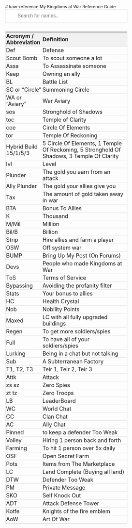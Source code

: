 <head>
<script>
  (function(i,s,o,g,r,a,m){i['GoogleAnalyticsObject']=r;i[r]=i[r]||function(){
  (i[r].q=i[r].q||[]).push(arguments)},i[r].l=1*new Date();a=s.createElement(o),
  m=s.getElementsByTagName(o)[0];a.async=1;a.src=g;m.parentNode.insertBefore(a,m)
  })(window,document,'script','https://www.google-analytics.com/analytics.js','ga');

  ga('create', 'UA-104942085-1', 'auto');
  ga('send', 'pageview');

</script>
</head>

<link href="//github.com/madsynn/kaw-reference/assets/css/acronyms.css" media="all" rel="stylesheet" type="text/css">
# kaw-reference
My Kingdoms at War Reference Guide

<style>
* {
  box-sizing: border-box;
}

#myInput {
  background-image: url('/css/searchicon.png');
  background-position: 10px 10px;
  background-repeat: no-repeat;
  width: 100%;
  font-size: 16px;
  padding: 12px 20px 12px 40px;
  border: 1px solid #ddd;
  margin-bottom: 12px;
}

#myTable {
  border-collapse: collapse;
  width: 100%;
  border: 1px solid #ddd;
  font-size: 18px;
}

#myTable th, #myTable td {
  text-align: left;
  padding: 2px;
}

#myTable tr {
  border-bottom: 1px solid #ddd;
}

#myTable tr.header, #myTable tr:hover {
  background-color: #f1f1f1;
}
</style>

 <input type="text" id="myInput" onkeyup="myFunction()" placeholder="Search for names..">

<table id="myTable">
  <tr class="header">
    <th style="width:30%;">Acronym / Abbreviation</th>
    <th style="width:70%;">Definition</th>
  </tr>
<tr><td>Def</td><td>Defense</td></tr>

<tr><td>Scout Bomb</td><td>To scout someone a lot</td></tr>
<tr><td>Assa</td><td>To Assassinate someone</td></tr>
<tr><td>Keep</td><td>Owning an ally</td></tr>
<tr><td>BL</td><td>Battle List</td></tr>
<tr><td>SC or “Circle”</td><td>Summoning Circle</td></tr>
<tr><td>WA or “Aviary”</td><td>War Aviary</td></tr>
<tr><td>sos</td><td>Stronghold of Shadows</td></tr>
<tr><td>toc</td><td>Temple of Clarity</td></tr>
<tr><td>coe</td><td>Circle Of Elements</td></tr>
<tr><td>tor</td><td>Temple Of Reckoning</td></tr>
<tr><td>Hybrid Build 15/1/5/3</td><td>5 Circle Of Elements, 1 Temple Of Reckoning, 5 Stronghold Of Shadows, 3 Temple Of Clarity</td></tr>
<tr><td>lvl</td><td>Level</td></tr>
<tr><td>Plunder</td><td>The gold you earn from an attack</td></tr>
<tr><td>Ally Plunder</td><td>The gold your allies give you</td></tr>
<tr><td>Tax</td><td>The amount of gold taken away in war</td></tr>
<tr><td>BTA</td><td>Bonus To Allies</td></tr>
<tr><td>K</td><td>Thousand</td></tr>
<tr><td>M/Mil</td><td>Million</td></tr>
<tr><td>Bil/B</td><td>Billion</td></tr>
<tr><td>Strip</td><td>Hire allies and farm a player</td></tr>
<tr><td>OSW</td><td>Off system war</td></tr>
<tr><td>BUMP</td><td>Bring Up My Post (On Forums)</td></tr>
<tr><td>Devs</td><td>People who made Kingdoms at War</td></tr>
<tr><td>ToS</td><td>Terms of Service</td></tr>
<tr><td>Bypassing</td><td>Avoiding the profanity filter</td></tr>
<tr><td>Stats</td><td>Your bonus to allies</td></tr>
<tr><td>HC</td><td>Health Crystal</td></tr>
<tr><td>Nob</td><td>Nobility Points</td></tr>
<tr><td>Maxed</td><td>LC with all fully upgraded buildings</td></tr>
<tr><td>Regen</td><td>To get more soldiers/spies</td></tr>
<tr><td>Full</td><td>To have all of your soldiers/spies</td></tr>
<tr><td>Lurking</td><td>Being in a chat but not talking</td></tr>
<tr><td>Sub</td><td>A Subterranean Factory</td></tr>
<tr><td>T1, T2, T3</td><td>Teir 1, Teir 2, Teir 3</td></tr>
<tr><td>Attk</td><td>Attack</td></tr>
<tr><td>zs sz</td><td>Zero Spies</td></tr>
<tr><td>zt tz</td><td>Zero Troops</td></tr>
<tr><td>LB</td><td>LeaderBoard</td></tr>
<tr><td>WC</td><td>World Chat</td></tr>
<tr><td>CC</td><td>Clan Chat</td></tr>
<tr><td>AC</td><td>Ally Chat</td></tr>
<tr><td>Pinned</td><td>to keep a defender Too Weak</td></tr>
<tr><td>Volley</td><td>Hiring 1 person back and forth</td></tr>
<tr><td>Farming</td><td>To hit 1 person over 5x daily</td></tr>
<tr><td>OSF</td><td>Open Secret Farm</td></tr>
<tr><td>Pots</td><td>Items from The Marketplace</td></tr>
<tr><td>LC</td><td>Land Complete (Buying all land)</td></tr>
<tr><td>DTW</td><td>Defender Too Weak</td></tr>
<tr><td>PM</td><td>Private Message </td></tr>
<tr><td>SKO</td><td>Self Knock Out</td></tr>
<tr><td>ADT</td><td>Attack Defense Tower</td></tr>
<tr><td>Kotfe</td><td>Knights of the fire emblem</td></tr>
<tr><td>AoW</td><td>Art Of War</td></tr>

</table>



<script>
function myFunction() {
  var input, filter, table, tr, td, i;
  input = document.getElementById("myInput");
  filter = input.value.toUpperCase();
  table = document.getElementById("myTable");
  tr = table.getElementsByTagName("tr");
  for (i = 0; i < tr.length; i++) {
    td = tr[i].getElementsByTagName("td")[0];
    if (td) {
      if (td.innerHTML.toUpperCase().indexOf(filter) > -1) {
        tr[i].style.display = "";
      } else {
        tr[i].style.display = "none";
      }
    }       
  }
  </script>

